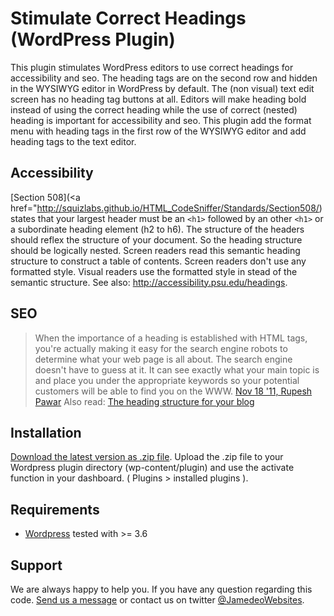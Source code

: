 Stimulate Correct Headings (WordPress Plugin)
=============================================

This plugin stimulates WordPress editors to use correct headings for accessibility and seo. The heading tags are on the second row and hidden in the WYSIWYG editor in WordPress by default. The (non visual) text edit screen has no heading tag buttons at all.
Editors will make heading bold instead of using the correct heading while the use of correct (nested) heading is important for accessibility and seo.
This plugin add the format menu with heading tags in the first row of the WYSIWYG editor and add heading tags to the text editor.

Accessibility
-------------

[Section 508](<a href="http://squizlabs.github.io/HTML_CodeSniffer/Standards/Section508/) states that your largest header must be an `<h1>` followed by an other `<h1>` or a subordinate heading element (h2 to h6). The structure of the headers should reflex the structure of your document. So the heading structure should be logically nested. Screen readers read this semantic heading structure to construct a table of contents. Screen readers don't use any formatted style. Visual readers use the formatted style in stead of the semantic structure. See also: <a href="http://accessibility.psu.edu/headings">http://accessibility.psu.edu/headings</a>.

SEO
---

> When the importance of a heading is established with HTML tags, you're actually making it easy for the search engine robots to determine what your web page is all about. The search engine doesn't have to guess at it. It can see exactly what your main topic is and place you under the appropriate keywords so your potential customers will be able to find you on the WWW.
[Nov 18 '11, Rupesh Pawar](http://stackoverflow.com/a/8178353/1596547) 
Also read: [The heading structure for your blog](http://yoast.com/blog-headings-structure/)

Installation
------------

[Download the latest version as .zip file](https://github.com/bassjobsen/woocommerce-twitterboostrap/archive/master.zip). Upload the .zip file to your Wordpress plugin directory (wp-content/plugin) and use the activate function in your dashboard.
( Plugins > installed plugins ).


Requirements
---------
* [Wordpress](http://wordpress.org/download/) tested with >= 3.6

Support
-------

We are always happy to help you. If you have any question regarding this code. [Send us a message](http://www.jamedowebsites.nl/contact/) or contact us on twitter [@JamedeoWebsites](http://twitter.com/JamedeoWebsites).
